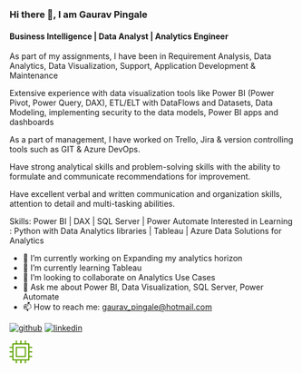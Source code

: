### Hi there 👋, I am Gaurav Pingale
#### Business Intelligence | Data Analyst | Analytics Engineer
As part of my assignments, I have been in Requirement Analysis, Data Analytics, Data Visualization, Support, Application Development & Maintenance

Extensive experience with data visualization tools like Power BI (Power Pivot, Power Query, DAX), ETL/ELT with DataFlows and Datasets, Data Modeling, implementing security to the data models, Power BI apps and dashboards

As a part of management, I have worked on Trello, Jira & version controlling tools such as GIT & Azure DevOps.

Have strong analytical skills and problem-solving skills with the ability to formulate and communicate recommendations for improvement.

Have excellent verbal and written communication and organization skills, attention to detail and multi-tasking abilities.

Skills: Power BI | DAX | SQL Server | Power Automate 
Interested in Learning : Python with Data Analytics libraries | Tableau | Azure Data Solutions for Analytics

- 🔭 I’m currently working on Expanding my analytics horizon 
- 🌱 I’m currently learning Tableau 
- 👯 I’m looking to collaborate on Analytics Use Cases 
- 💬 Ask me about Power BI, Data Visualization, SQL Server, Power Automate 
- 📫 How to reach me: gaurav_pingale@hotmail.com 


[<img src='https://cdn.jsdelivr.net/npm/simple-icons@3.0.1/icons/github.svg' alt='github' height='40'>](https://github.com/dev-gauravpingale)  [<img src='https://cdn.jsdelivr.net/npm/simple-icons@3.0.1/icons/linkedin.svg' alt='linkedin' height='40'>](https://www.linkedin.com/in/https://www.linkedin.com/in/gauravpingale//)  

<a href='https://docs.github.com/en/developers'><img src='https://raw.githubusercontent.com/acervenky/animated-github-badges/master/assets/devbadge.gif' width='40' height='40'></a> 

